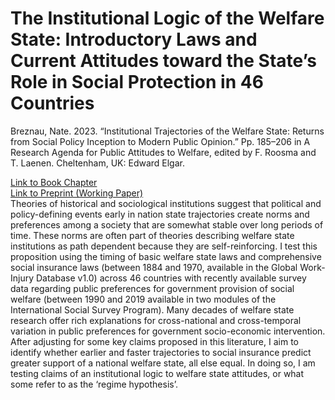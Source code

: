 # The Institutional Logic of the Welfare State: Introductory Laws and Current Attitudes toward the State’s Role in Social Protection in 46 Countries

Breznau, Nate. 2023. “Institutional Trajectories of the Welfare State: Returns from Social Policy Inception to Modern Public Opinion.” Pp. 185–206 in A Research Agenda for Public Attitudes to Welfare, edited by F. Roosma and T. Laenen. Cheltenham, UK: Edward Elgar.

[Link to Book Chapter](https://www.elgaronline.com/edcollchap/book/9781800887411/book-part-9781800887411-15.xml) <br>
[Link to Preprint (Working Paper)](https://osf.io/preprints/socarxiv/mehsq) <br>
Theories of historical and sociological institutions suggest that political and policy-defining events early in nation state trajectories create norms and preferences among a society that are somewhat stable over long periods of time. These norms are often part of theories describing welfare state institutions as path dependent because they are self-reinforcing. I test this proposition using the timing of basic welfare state laws and comprehensive social insurance laws (between 1884 and 1970, available in the Global Work-Injury Database v1.0) across 46 countries with recently available survey data regarding public preferences for government provision of social welfare (between 1990 and 2019 available in two modules of the International Social Survey Program). Many decades of welfare state research offer rich explanations for cross-national and cross-temporal variation in public preferences for government socio-economic intervention. After adjusting for some key claims proposed in this literature, I aim to identify whether earlier and faster trajectories to social insurance predict greater support of a national welfare state, all else equal. In doing so, I am testing claims of an institutional logic to welfare state attitudes, or what some refer to as the ‘regime hypothesis’.
